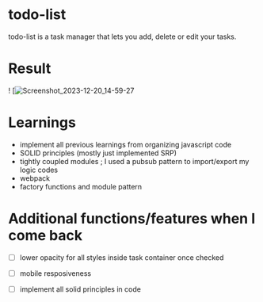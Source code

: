 # todo-list
 todo-list is a task manager that lets you add, delete or edit your tasks. 
 # Result 
 ! [![Screenshot_2023-12-20_14-59-27](https://github.com/jenzie68/todo-list/assets/120878346/6c25da01-4263-4def-b717-dfac49fa5599)
 # Learnings 
- implement all previous learnings from organizing javascript code
 - SOLID principles (mostly just implemented SRP)
 - tightly coupled modules ; I used a pubsub pattern to import/export my logic codes
 - webpack
 - factory functions and module pattern
# Additional functions/features when I come back
- [ ] lower opacity for all styles inside task container once checked
- [ ] mobile resposiveness
- [ ] implement all solid principles in code
 

